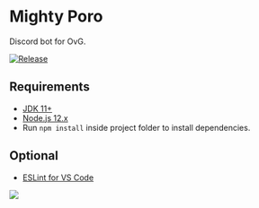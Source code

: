 # Mighty Poro
Discord bot for OvG.

[![Release](https://img.shields.io/github/v/release/Zmezmer/MightyPoro)](https://github.com/Zmezmer/MightyPoro/releases/latest)

## Requirements

* [JDK 11+](https://adoptopenjdk.net/)
* [Node.js 12.x](https://nodejs.org/en/)
* Run `npm install` inside project folder to install dependencies.

## Optional

* [ESLint for VS Code](https://marketplace.visualstudio.com/items?itemName=dbaeumer.vscode-eslint)

<img src='https://images5.alphacoders.com/105/1057451.jpg' align='center'>
